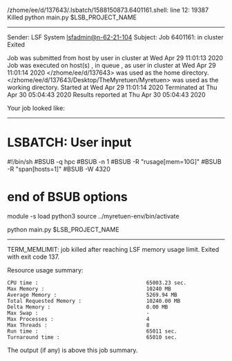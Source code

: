 /zhome/ee/d/137643/.lsbatch/1588150873.6401161.shell: line 12: 19387 Killed                  python main.py $LSB_PROJECT_NAME

------------------------------------------------------------
Sender: LSF System <lsfadmin@n-62-21-104>
Subject: Job 6401161: <NNAgent4NN-Selfplay-20-incremental> in cluster <dcc> Exited

Job <NNAgent4NN-Selfplay-20-incremental> was submitted from host <n-62-27-20> by user <s183905> in cluster <dcc> at Wed Apr 29 11:01:13 2020
Job was executed on host(s) <n-62-21-104>, in queue <hpc>, as user <s183905> in cluster <dcc> at Wed Apr 29 11:01:14 2020
</zhome/ee/d/137643> was used as the home directory.
</zhome/ee/d/137643/Desktop/TheMyretuen/Myretuen> was used as the working directory.
Started at Wed Apr 29 11:01:14 2020
Terminated at Thu Apr 30 05:04:43 2020
Results reported at Thu Apr 30 05:04:43 2020

Your job looked like:

------------------------------------------------------------
# LSBATCH: User input
#!/bin/sh
#BSUB -q hpc
#BSUB -n 1
#BSUB -R "rusage[mem=10G]"
#BSUB -R "span[hosts=1]"
#BSUB -W 4320
# end of BSUB options

module -s load python3
source ../myretuen-env/bin/activate

python main.py $LSB_PROJECT_NAME


------------------------------------------------------------

TERM_MEMLIMIT: job killed after reaching LSF memory usage limit.
Exited with exit code 137.

Resource usage summary:

    CPU time :                                   65003.23 sec.
    Max Memory :                                 10240 MB
    Average Memory :                             5269.94 MB
    Total Requested Memory :                     10240.00 MB
    Delta Memory :                               0.00 MB
    Max Swap :                                   -
    Max Processes :                              4
    Max Threads :                                8
    Run time :                                   65011 sec.
    Turnaround time :                            65010 sec.

The output (if any) is above this job summary.

